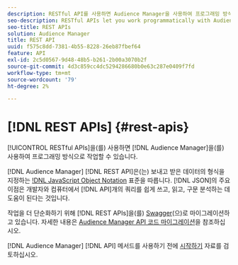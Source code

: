 ```yaml
---
description: RESTful API를 사용하면 Audience Manager을 사용하여 프로그래밍 방식으로 작업할 수 있습니다.
seo-description: RESTful APIs let you work programmatically with Audience Manager.
seo-title: REST APIs
solution: Audience Manager
title: REST API
uuid: f575c8dd-7381-4b55-8228-26eb87fbef64
feature: API
exl-id: 2c5d0567-9d48-48b5-b261-2b00a3070b2f
source-git-commit: 4d3c859cc4dc5294286680b0e63c287e0409f7fd
workflow-type: tm+mt
source-wordcount: '79'
ht-degree: 2%

---
```


# [!DNL REST APIs] {#rest-apis}

[!UICONTROL RESTful APIs]을(를) 사용하면 [!DNL Audience Manager]을(를) 사용하여 프로그래밍 방식으로 작업할 수 있습니다.

[!DNL Audience Manager] [!DNL REST API]은(는) 보내고 받은 데이터의 형식을 지정하는 [!DNL JavaScript Object Notation]([JSON](https://www.json.org/)) 표준을 따릅니다. [!DNL JSON]의 주요 이점은 개발자와 컴퓨터에서 [!DNL API]개의 쿼리를 쉽게 쓰고, 읽고, 구문 분석하는 데 도움이 된다는 것입니다.

작업을 더 단순화하기 위해 [!DNL REST APIs]을(를) [Swagger](https://swagger.io/solutions/api-documentation/)(으)로 마이그레이션하고 있습니다. 자세한 내용은 [Audience Manager API 코드 마이그레이션](/help/using/api/api-swagger-migration.md)을 참조하십시오.

[!DNL Audience Manager] [!DNL API] 메서드를 사용하기 전에 [시작하기](../../api/rest-api-main/aam-api-getting-started.md#getting-started-with-rest-apis) 자료를 검토하십시오.
